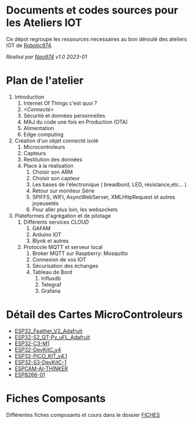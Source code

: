# Documents et codes sources pour les Ateliers IOT

Ce dépot regroupe les ressources necessaires au bon déroulé des ateliers IOT de  [Robotic974].

*Réalisé par [Nao974] v1.0 2023-01*

# Plan de l'atelier

1. Introduction
    1. Internet Of Things c'est quoi ?
    1. *<Connecté>*
    1. Sécurité et données personnelles
    1. MAJ du code une fois en Production (OTA)
    1. Alimentation
    1. Edge computing
1. Création d'un objet connecté isolé
    1. Microcontroleurs
    1. Capteurs
    1. Restitution des données
    1. Place à la réalisation
        1. Choisir son ARM
        1. Choisir son capteur
        1. Les bases de l'électronique ( breadbord, LED, résistance,etc... )
        1. Retour sur moniteur Série
        1. SPIFFS, WIFI, AsyncWebServer, XMLHttpRequest et autres joyeusetés
        1. Pour aller plus loin, les websockets
1. Plateformes d'agrégation et de pilotage
    1. Différents services *CLOUD*
        1. GAFAM
        1. Arduino IOT
        1. Blynk et autres
    1. Protocole MQTT et serveur local
        1. Broker MQTT sur Raspberry: Mosquitto
        1. Connexion de vos IOT
        1. Sécurisation des échanges
        1. Tableau de Bord
            1. Influxdb
            1. Telegraf
            1. Grafana

# Détail des Cartes MicroControleurs

- [ESP32_Feather_V2_Adafruit]
- [ESP32-S2_QT-Py_uFL_Adafruit]
- [ESP32-C3-M1]
- [ESP32-DevKitC_v4]
- [ESP32-PICO_KIT_v4.1]
- [ESP32-S3-DevKitC-1]
- [ESPCAM-AI-THINKER]
- [ESP8266-01]

# Fiches Composants

Différentes fiches composants et cours dans le dossier [FICHES]


[ESP32_Feather_V2_Adafruit]: ./MCU/MCU_ESP32_Feather_V2_Adafruit.md
[ESP32-C3-M1]: ./MCU/MCU_ESP32-C3-M1.md
[ESP32-DevKitC_v4]: ./MCU/MCU_ESP32-DevKitC_v4.md
[ESP32-PICO_KIT_v4.1]: ./MCU/MCU_ESP32-PICO_KIT_v4.1.md
[ESP32-S2_QT-Py_uFL_Adafruit]: ./MCU/MCU_ESP32-S2_QT-Py_uFL_Adafruit.md
[ESP32-S3-DevKitC-1]: ./MCU/MCU_ESP32-S3-DevKitC-1.md
[ESPCAM-AI-THINKER]: ./MCU/MCU_ESPCAM-AI-THINKER.md
[ESP8266-01]: ./MCU/MCU_ESP8266-01.md

[FICHES]: ./FICHES

[Robotic974]:      https://www.facebook.com/robotic974
[Nao974]:          https://www.youtube.com/@Nao974Robotic

